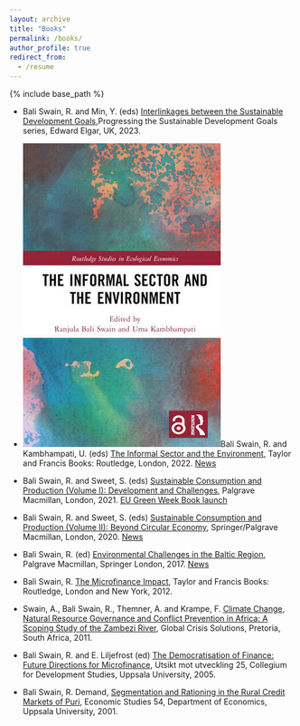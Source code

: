 ```yaml
---
layout: archive
title: "Books"
permalink: /books/
author_profile: true
redirect_from:
  - /resume
---
```


{% include base_path %}

* Bali Swain, R. and Min, Y. (eds) [Interlinkages between the Sustainable Development Goals](https://www.e-elgar.com/shop/gbp/interlinkages-between-the-sustainable-development-goals-9781803924939.html),Progressing the Sustainable Development Goals series, Edward Elgar, UK, 2023.  

* ![The Informal Sector and the Environment](../images/book_informal.png)Bali Swain, R. and Kambhampati, U. (eds) [The Informal Sector and the Environment](https://www.routledge.com/The-Informal-Sector-and-the-Environment/Swain-Kambhampati/p/book/9781032122663), Taylor and Francis Books: Routledge, London, 2022. [News](https://www.hhs.se/en/about-us/news/csr/2022/new-book-on-the-informal-sector-and-the-environment-by-csrs-ranjula-bali-swain-and-university-of-readings-uma-kambhampati/)

* Bali Swain, R. and Sweet, S. (eds) [Sustainable Consumption and Production (Volume I): Development and Challenges](https://www.palgrave.com/gp/book/9783030563707), Palgrave Macmillan, London, 2021. [EU Green Week Book launch](https://www.hhs.se/en/research/centers/csr/news/sustainable-consumption-and-production-circular-economy--development---eu-green-week-2021-partner-event/)
     
* Bali Swain, R. and Sweet, S. (eds) [Sustainable Consumption and Production (Volume II): Beyond Circular Economy](https://www.palgrave.com/gp/book/9783030552848), Springer/Palgrave Macmillan, London, 2020. [News](https://www.hhs.se/en/research/centers/csr/news/new-book-published-by-ranjula-bali-swain-and-susanne-sweet-on-sustainable-consumption-and-production-volume-ii-circular-economy-and-beyond/)

* Bali Swain, R. (ed) [Environmental Challenges in the Baltic Region](https://www.palgrave.com/gp/book/9783319560069), Palgrave Macmillan, Springer London, 2017. [News](https://www.hhs.se/en/about-us/news/sir/2017/new-book-from-misumssirs-ranjula-bali-swain/)

* Bali Swain, R. [The Microfinance Impact](https://www.routledge.com/The-Microfinance-Impact/Swain/p/book/9781138808379), Taylor and Francis Books: Routledge, London and New York, 2012. 

* Swain, A., Bali Swain, R., Themner, A. and Krampe, F. [Climate Change, Natural Resource Governance and Conflict Prevention in Africa: A Scoping Study of the Zambezi River](https://uu.diva-portal.org/smash/get/diva2:419221/FULLTEXT01.pdf), Global Crisis Solutions, Pretoria, South Africa, 2011.

* Bali Swain, R. and E. Liljefrost (ed) [The Democratisation of Finance: Future Directions for Microfinance](https://www.amazon.com/Democratisation-Finance-Directions-Microfinance-utveckling/dp/9197470597), Utsikt mot utveckling 25, Collegium for Development Studies, Uppsala University, 2005.

* Bali Swain, R. Demand, [Segmentation and Rationing in the Rural Credit Markets of Puri](http://www.diva-portal.org/smash/record.jsf?pid=diva2%3A169655&dswid=-6334), Economic Studies 54, Department of Economics, Uppsala University, 2001.

